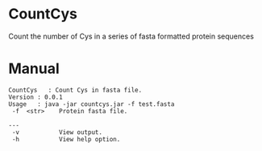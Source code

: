 # CountCys
Count the number of Cys in a series of fasta formatted protein sequences  


# Manual

```shell
CountCys   : Count Cys in fasta file.
Version : 0.0.1
Usage   : java -jar countcys.jar -f test.fasta
 -f  <str>    Protein fasta file.

---
 -v           View output.
 -h           View help option.
```

